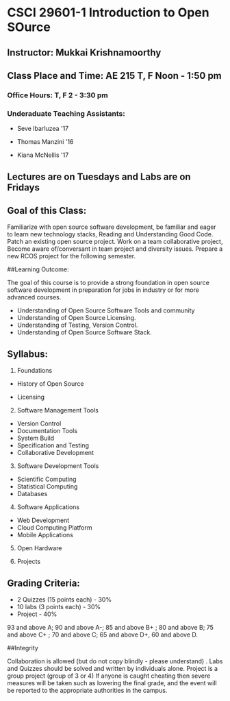 # CSCI 29601-1 Introduction to Open SOurce
## Instructor: Mukkai Krishnamoorthy
## Class Place and Time:  AE 215 T, F  Noon - 1:50 pm
### Office Hours: T, F 2 - 3:30 pm


### Underaduate Teaching Assistants:

- Seve Ibarluzea '17

- Thomas Manzini '16

- Kiana McNellis '17

##  Lectures are on Tuesdays and Labs are on Fridays

## Goal of this Class:
Familiarize with open source software development, be familiar and eager to learn new technology stacks,
Reading and Understanding Good Code.
Patch an existing open source project. Work on a team collaborative project, Become aware of/conversant 
in team project and diversity issues. Prepare a new RCOS project for the following semester.


##Learning Outcome:


The goal of this course is to provide a strong foundation in open source software development
in preparation for jobs in industry or for more advanced courses.

- Understanding of Open Source Software Tools and community
- Understanding of Open Source Licensing.
- Understanding of Testing, Version Control.
- Understanding of Open Source Software Stack.

## Syllabus:

1. Foundations
  -  History of Open Source

   - Licensing

2. Software Management Tools
  
  - Version Control
  - Documentation Tools
  - System Build
  - Specification and Testing
  - Collaborative Development

3. Software Development  Tools
  - Scientific Computing
  - Statistical Computing
  - Databases

4. Software Applications
  - Web Development
  - Cloud Computing Platform
  - Mobile Applications
 
5. Open Hardware

6.  Projects

## Grading Criteria:
- 2 Quizzes (15 points each) - 30%
- 10 labs (3 points each) - 30%
- Project - 40%

93 and above A; 90 and above A-; 85 and above B+ ; 80 and above B; 75 and above C+ ; 70 and above C; 65 and above D+,
60 and above D.

##Integrity

Collaboration is allowed (but do not copy blindly - please understand) . Labs and Quizzes should be solved and written by individuals alone. 
Project is a group project (group of 3 or 4)
If anyone is caught cheating then severe measures will be taken such as lowering the final grade, 
and the event will be reported to the appropriate authorities in the campus.


